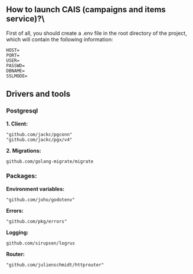 ## How to launch CAIS (campaigns and items service)?\
First of all, you should create a .env file in the root directory of the project,
which will contain the following information:
```dotenv
HOST=
PORT=
USER=
PASSWD=
DBNAME=
SSLMODE=
```

## Drivers and tools
### Postgresql
**1. Client:**
```
"github.com/jackc/pgconn"
"github.com/jackc/pgx/v4"
```

**2. Migrations:**
```
github.com/golang-migrate/migrate
```

### Packages:

**Environment variables:**
```
"github.com/joho/godotenv"
```

**Errors:**
```
"github.com/pkg/errors"
```
**Logging:**
```
github.com/sirupsen/logrus
```

**Router:**
```
"github.com/julienschmidt/httprouter"
```